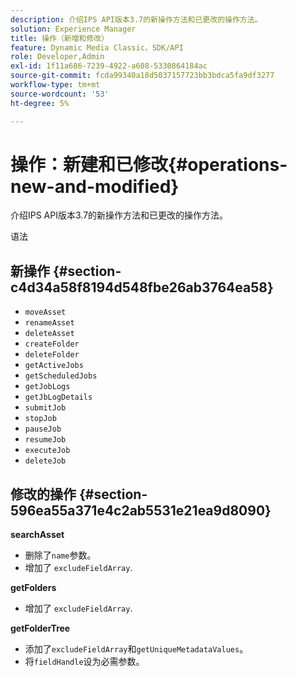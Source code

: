 ```yaml
---
description: 介绍IPS API版本3.7的新操作方法和已更改的操作方法。
solution: Experience Manager
title: 操作（新增和修改）
feature: Dynamic Media Classic，SDK/API
role: Developer,Admin
exl-id: 1f11a686-7239-4922-a608-5330864184ac
source-git-commit: fcda99340a18d5037157723bb3bdca5fa9df3277
workflow-type: tm+mt
source-wordcount: '53'
ht-degree: 5%

---
```


# 操作：新建和已修改{#operations-new-and-modified}

介绍IPS API版本3.7的新操作方法和已更改的操作方法。

语法

## 新操作 {#section-c4d34a58f8194d548fbe26ab3764ea58}

* `moveAsset`
* `renameAsset`
* `deleteAsset`
* `createFolder`
* `deleteFolder`
* `getActiveJobs`
* `getScheduledJobs`
* `getJobLogs`
* `getJbLogDetails`
* `submitJob`
* `stopJob`
* `pauseJob`
* `resumeJob`
* `executeJob`
* `deleteJob`

## 修改的操作 {#section-596ea55a371e4c2ab5531e21ea9d8090}

**searchAsset**

* 删除了`name`参数。
* 增加了 `excludeFieldArray`.

**getFolders**

* 增加了 `excludeFieldArray`.

**getFolderTree**

* 添加了`excludeFieldArray`和`getUniqueMetadataValues`。
* 将`fieldHandle`设为必需参数。
